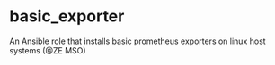 # basic_exporter

An Ansible role that installs basic prometheus exporters on linux host systems (@ZE MSO)

